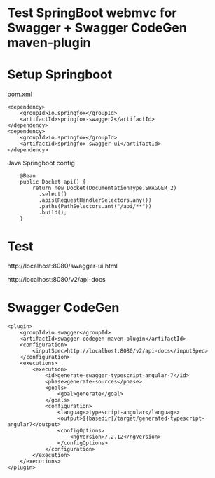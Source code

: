 
# Test SpringBoot webmvc for Swagger + Swagger CodeGen maven-plugin

# Setup Springboot

pom.xml

```
<dependency>
    <groupId>io.springfox</groupId>
    <artifactId>springfox-swagger2</artifactId>
</dependency>
<dependency>
    <groupId>io.springfox</groupId>
    <artifactId>springfox-swagger-ui</artifactId>
</dependency>
```

Java Springboot config

```
    @Bean
    public Docket api() { 
        return new Docket(DocumentationType.SWAGGER_2)  
          .select()
          .apis(RequestHandlerSelectors.any())              
          .paths(PathSelectors.ant("/api/**"))
          .build();                                           
    }
```



# Test 

http://localhost:8080/swagger-ui.html

http://localhost:8080/v2/api-docs


# Swagger CodeGen

```
<plugin>
    <groupId>io.swagger</groupId>
    <artifactId>swagger-codegen-maven-plugin</artifactId>
    <configuration>
        <inputSpec>http://localhost:8080/v2/api-docs</inputSpec>
    </configuration>
    <executions>
        <execution>
            <id>generate-swagger-typescript-angular-7</id>
            <phase>generate-sources</phase>
            <goals>
                <goal>generate</goal>
            </goals>
            <configuration>
                <language>typescript-angular</language>
                <output>${basedir}/target/generated-typescript-angular7</output>
                <configOptions>
                    <ngVersion>7.2.12</ngVersion>
                </configOptions>
            </configuration>
        </execution>
    </executions>
</plugin>
```


